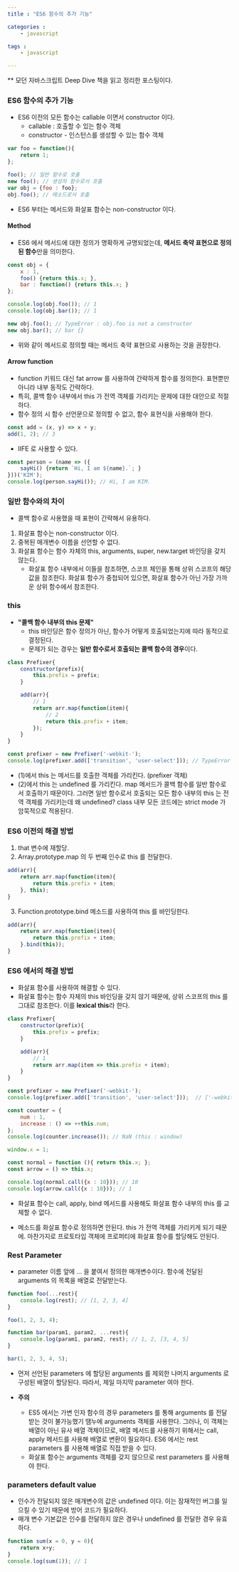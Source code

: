 ```yaml
---
title : "ES6 함수의 추가 기능"

categories :
    - javascript

tags :
    - javascript

---
```

  ** 모던 자바스크립트 Deep Dive 책을 읽고 정리한 포스팅이다.

### ES6 함수의 추가 기능
- ES6 이전의 모든 함수는 callable 이면서 constructor 이다.
  - callable : 호출할 수 있는 함수 객체
  - constructor - 인스턴스를 생성할 수 있는 함수 객체

```javascript
var foo = function(){
    return 1;
};

foo(); // 일반 함수로 호출
new foo(); // 생성자 함수로서 호출
var obj = {foo : foo};
obj.foo(); // 메소드로서 호출
```

- ES6 부터는 메서드와 화살표 함수는 non-constructor 이다.
  
#### Method
- ES6 에서 메서드에 대한 정의가 명확하게 규명되었는데, **메서드 축약 표현으로 정의된 함수**만을 의미한다.

```javascript
const obj = {
    x : 1,
    foo() {return this.x; },
    bar : function() {return this.x; }
};

console.log(obj.foo()); // 1
console.log(obj.bar()); // 1

new obj.foo(); // TypeError : obj.foo is not a constructor
new obj.bar(); // bar {}
```

- 위와 같이 메서드로 정의할 때는 메서드 축약 표현으로 사용하는 것을 권장한다. 

#### Arrow function
- function 키워드 대신 fat arrow 를 사용하여 간략하게 함수를 정의한다. 표현뿐만 아니라 내부 동작도 간략하다.
- 특히, 콜백 함수 내부에서 this 가 전역 객체를 가리키는 문제에 대한 대안으로 적절하다.
- 함수 정의 시 함수 선언문으로 정의할 수 없고, 함수 표현식을 사용해야 한다.
```javascript
const add = (x, y) => x + y;
add(1, 2); // 3
```

- IIFE 로 사용할 수 있다.

```javascript
const person = (name => ({
    sayHi() {return `Hi, I am ${name}.`; }
}))('KIM');
console.log(person.sayHi()); // Hi, I am KIM.
```

### 일반 함수와의 차이
- 콜백 함수로 사용했을 때 표현이 간략해서 유용하다.

1. 화살표 함수는 non-constructor 이다.
2. 중복된 매개변수 이름을 선언할 수 없다.
3. 화살표 함수는 함수 자체의 this, arguments, super, new.target 바인딩을 갖지 않는다.
    - 화살표 함수 내부에서 이들을 참조하면, 스코프 체인을 통해 상위 스코프의 해당 값을 참조한다. 화살표 함수가 중첩되어 있으면, 화살표 함수가 아닌 가장 가까운 상위 함수에서 참조한다.


### this
- **"콜백 함수 내부의 this 문제"**
  - this 바인딩은 함수 정의가 아닌, 함수가 어떻게 호출되었는지에 따라 동적으로 결정된다.
  - 문제가 되는 경우는 **일반 함수로서 호출되는 콜백 함수의 경우**이다.


```javascript
class Prefixer{
    constructor(prefix){
        this.prefix = prefix;
    }

    add(arr){
        // 1
        return arr.map(function(item){
            // 2
            return this.prefix + item;
        });
    }
}

const prefixer = new Prefixer('-webkit-');
console.log(prefixer.add(['transition', 'user-select'])); // TypeError : Cannot read property 'prefix' of undefined
```

- (1)에서 this 는 메서드를 호출한 객체를 가리킨다. (prefixer 객체)
- (2)에서 this 는 undefined 를 가리킨다. map 메서드가 콜백 함수를 일반 함수로서 호출하기 때문이다. 그러면 일반 함수로서 호출되는 모든 함수 내부의 this 는 전역 객체를 가리키는데 왜 undefined? class 내부 모든 코드에는 strict mode 가 암묵적으로 적용된다.


### ES6 이전의 해결 방법
1. that 변수에 재할당.
2. Array.prototype.map 의 두 번째 인수로 this 를 전달한다.

```javascript
add(arr){
    return arr.map(function(item){
        return this.prefix + item;
    }, this);
}
```

3. Function.prototype.bind 메소드를 사용하여 this 를 바인딩한다.

```javascript
add(arr){
    return arr.map(function(item){
        return this.prefix + item;
    }.bind(this));
}
```

### ES6 에서의 해결 방법
- 화살표 함수를 사용하여 해결할 수 있다.
- 화살표 함수는 함수 자체의 this 바인딩을 갖지 않기 때문에, 상위 스코프의 this 를 그대로 참조한다. 이를 **lexical this**라 한다.

```javascript
class Prefixer{
    constructor(prefix){
        this.prefix = prefix;
    }

    add(arr){
        // 1
        return arr.map(item => this.prefix + item);
    }
}

const prefixer = new Prefixer('-webkit-');
console.log(prefixer.add(['transition', 'user-select']));  // ['-webkit-transition', '-webkit-user-select'];
```

```javascript
const counter = {
    num : 1,
    increase : () => ++this.num;
};
console.log(counter.increase()); // NaN (this : window)
```

```javascript
window.x = 1;

const normal = function (){ return this.x; };
const arrow = () => this.x;

console.log(normal.call({x : 10})); // 10
console.log(arrow.call({x : 10})); // 1
```
- 화살표 함수는 call, apply, bind 메서드를 사용해도 화살표 함수 내부의 this 를 교체할 수 없다. 

- 메소드를 화살표 함수로 정의하면 안된다. this 가 전역 객체를 가리키게 되기 때문에. 마찬가지로 프로토타입 객체에 프로퍼티에 화살표 함수를 할당해도 안된다.


### Rest Parameter
- parameter 이름 앞에 ... 을 붙여서 정의한 매개변수이다. 함수에 전달된 arguments 의 목록을 배열로 전달받는다.

```javascript
function foo(...rest){
    console.log(rest); // [1, 2, 3, 4]
}

foo(1, 2, 3, 4);

function bar(param1, param2, ...rest){
    console.log(param1, param2, rest); // 1, 2, [3, 4, 5]
}

bar(1, 2, 3, 4, 5);
```
- 먼저 선언된 parameters 에 할당된 arguments 를 제외한 나머지 arguments 로 구성된 배열이 할당된다. 따라서, 제일 마지막 parameter 여야 한다.


- **주의**
  - ES5 에서는 가변 인자 함수의 경우 parameters 를 통해 arguments 를 전달받는 것이 불가능했기 땜누에 arguments 객체를 사용한다. 그러나, 이 객체는 배열이 아닌 유사 배열 객체이므로, 배열 메서드를 사용하기 위해서는 call, apply 메서드를 사용해 배열로 변환이 필요하다. ES6 에서는 rest parameters 를 사용해 배열로 직접 받을 수 있다. 
  - 화살표 함수는 arguments 객체를 갖지 않으므로 rest parameters 를 사용해야 한다.


### parameters default value
- 인수가 전달되지 않은 매개변수의 값은 undefined 이다. 이는 잠재적인 버그를 일으킬 수 있기 때문에 방어 코드가 필요하다.
- 매개 변수 기본값은 인수를 전달하지 않은 경우나 undefined 를 전달한 경우 유효하다.


```javascript
function sum(x = 0, y = 0){
    return x+y;
}
console.log(sum(1)); // 1
```